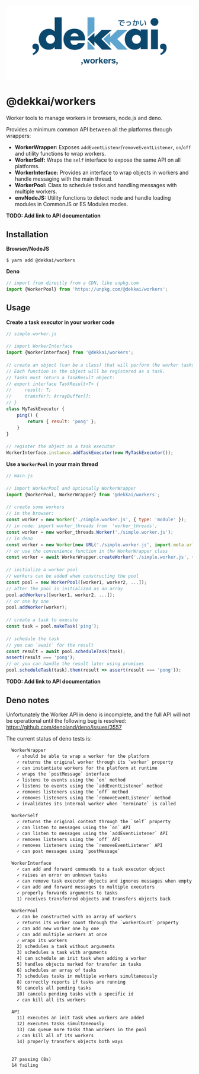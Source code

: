 <div align="center">

![@dekkai/workers](https://raw.githubusercontent.com/dekkai-csv/assets/master/svg/dekkai_workers_banner_light.svg)

</div>

# @dekkai/workers 

Worker tools to manage workers in browsers, node.js and deno.

Provides a minimum common API between all the platforms through wrappers:

- **WorkerWrapper:** Exposes `addEventListenr`/`removeEventListener`, `on`/`off` and utility functions to wrap workers.
- **WorkerSelf:** Wraps the `self` interface to expose the same API on all platforms.
- **WorkerInterface:** Provides an interface to wrap objects in workers and handle messaging with the main thread.
- **WorkerPool:** Class to schedule tasks and handling messages with multiple workers.
- **envNodeJS:** Utility functions to detect node and handle loading modules in CommonJS or ES Modules modes.

**TODO: Add link to API documentation** 

## Installation

**Browser/NodeJS**
```shell script
$ yarn add @dekkai/workers
```

**Deno**
```javascript
// import from directly from a CDN, like unpkg.com
import {WorkerPool} from 'https://unpkg.com/@dekkai/workers';
```

## Usage

**Create a task executor in your worker code**
```javascript
// simple.worker.js

// import WorkerInterface
import {WorkerInterface} from '@dekkai/workers';

// create an object (can be a class) that will perform the worker tasks.
// Each function in the object will be registered as a task.
// Tasks must return a TaskResult object:
// export interface TaskResult<T> {
//     result: T;
//     transfer?: ArrayBuffer[];
// }
class MyTaskExecutor {
    ping() {
        return { result: 'pong' };
    }
}

// register the object as a task executor
WorkerInterface.instance.addTaskExecutor(new MyTaskExecutor());
```

**Use a `WorkerPool` in your main thread**
```javascript
// main.js

// import WorkerPool and optionally WorkerWrapper 
import {WorkerPool, WorkerWrapper} from '@dekkai/workers';

// create some workers
// in the browser:
const worker = new Worker('./simple.worker.js', { type: 'module' });
// in node: import worker_threads from  'worker_threads';
const worker = new worker_threads.Worker('./simple.worker.js');
// in deno
const worker = new Worker(new URL('./simple.worker.js', import.meta.url), { type: 'module' });
// or use the convenience function in thw WorkerWrapper class
const worker = await WorkerWrapper.createWorker('./simple.worker.js', { type: 'module' });

// initialize a worker pool
// workers can be added when constructing the pool
const pool = new WorkerPool([worker1, worker2, ...]);
// after the pool is initialized as an array
pool.addWorkers([worker1, worker2, ...]);
// or one by one
pool.addWorker(worker);

// create a task to execute
const task = pool.makeTask('ping');

// schedule the task
// you can `await` for the result
const result = await pool.scheduleTask(task);
assert(result === 'pong');
// or you can handle the result later using promises
pool.scheduleTask(task).then(result => assert(result === 'pong'));
```

**TODO: Add link to API documentation**

## Deno notes

Unfortunately the Worker API in deno is incomplete, and the full API will not be operational
until the following bug is resolved:
https://github.com/denoland/deno/issues/3557

The current status of deno tests is:
```shell script
  WorkerWrapper
    ✓ should be able to wrap a worker for the platform
    ✓ returns the original worker through its `worker` property
    ✓ can instantiate workers for the platform at runtime
    ✓ wraps the `postMessage` interface
    ✓ listens to events using the `on` method
    ✓ listens to events using the `addEventListener` method
    ✓ removes listeners using the `off` method
    ✓ removes listeners using the `removeEventListener` method
    ✓ invalidates its internal worker when `terminate` is called

  WorkerSelf
    ✓ returns the original context through the `self` property
    ✓ can listen to messages using the `on` API
    ✓ can listen to messages using the `addEventListener` API
    ✓ removes listeners using the `off` API
    ✓ removes listeners using the `removeEventListener` API
    ✓ can post messages using `postMessage`

  WorkerInterface
    ✓ can add and forward commands to a task executor object
    ✓ raises an error on unknown tasks
    ✓ can remove task executor objects and ignores messages when empty
    ✓ can add and forward messages to multiple executors
    ✓ properly forwards arguments to tasks
    1) receives transferred objects and transfers objects back

  WorkerPool
    ✓ can be constructed with an array of workers
    ✓ returns its worker count through the `workerCount` property
    ✓ can add new worker one by one
    ✓ can add multiple workers at once
    ✓ wraps its workers
    2) schedules a task without arguments
    3) schedules a task with arguments
    4) can schedule an init task when adding a worker
    5) handles objects marked for transfer in tasks
    6) schedules an array of tasks
    7) schedules tasks in multiple workers simultaneously
    8) correctly reports if tasks are running
    9) cancels all pending tasks
    10) cancels pending tasks with a specific id
    ✓ can kill all its workers

  API
    11) executes an init task when workers are added
    12) executes tasks simultaneously
    13) can queue more tasks than workers in the pool
    ✓ can kill all of its workers
    14) properly transfers objects both ways


  27 passing (8s)
  14 failing
```
